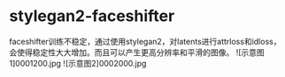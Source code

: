 # stylegan2-faceshifter
faceshifter训练不稳定，通过使用stylegan2，对latents进行attrloss和idloss，会使得稳定性大大增加。而且可以产生更高分辨率和平滑的图像。
![示意图1]0001200.jpg
![示意图2]0002000.jpg
